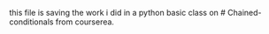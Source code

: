 this file is saving the work i did in a python basic class on # Chained-conditionals from courserea.
